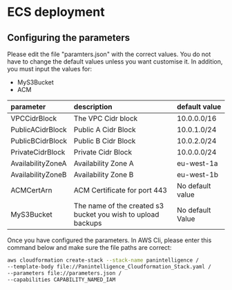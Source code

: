 # ECS deployment

## Configuring the parameters

Please edit the file "paramters.json" with the correct values. You do not have to change the default values unless you want customise it. In addition, you must input the values for:
- MyS3Bucket
- ACM


|parameter|description|default value|
|:--|:--|:--|
|VPCCidrBlock| The VPC Cidr block|10.0.0.0/16|
|PublicACidrBlock| Public A Cidr Block|10.0.1.0/24|
|PublicBCidrBlock| Public B Cidr Block|10.0.2.0/24|
|PrivateCidrBlock| Private Cidr Block|10.0.0.0/24|
|AvailabilityZoneA| Availability Zone A|eu-west-1a|
|AvailabilityZoneB| Availability Zone B|eu-west-1b|
|ACMCertArn| ACM Certificate for port 443|No default value|
|MyS3Bucket|The name of the created s3 bucket you wish to upload backups| No default Value|


Once you have configured the parameters. In AWS Cli, please enter this command below and make sure the file paths are correct: 

```BASH
aws cloudformation create-stack --stack-name panintelligence /
--template-body file://Panintelligence_Cloudformation_Stack.yaml /
--parameters file://parameters.json / 
--capabilities CAPABILITY_NAMED_IAM

